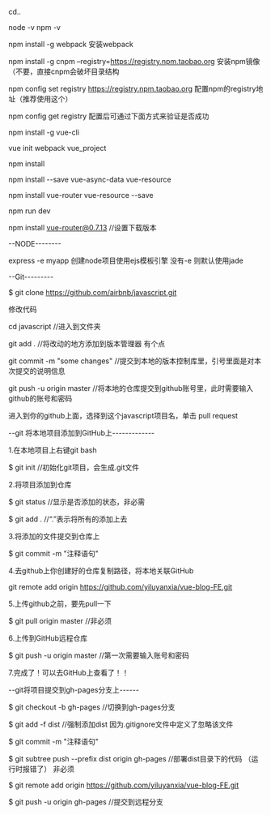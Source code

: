 cd..

node -v
npm -v

npm install -g webpack   安装webpack


npm install -g cnpm –registry=https://registry.npm.taobao.org   安装npm镜像（不要，直接cnpm会破坏目录结构  

npm config set registry https://registry.npm.taobao.org     配置npm的registry地址（推荐使用这个）
 
npm config get registry  配置后可通过下面方式来验证是否成功

npm install -g vue-cli  

vue init webpack vue_project

npm install

  npm install --save vue-async-data vue-resource

  npm install vue-router vue-resource --save

npm run dev

npm install vue-router@0.7.13  //设置下载版本


--NODE--------

express -e myapp  创建node项目使用ejs模板引擎 没有-e 则默认使用jade
 


--Git---------

$ git clone https://github.com/airbnb/javascript.git

修改代码

cd javascript   //进入到文件夹

git add .    //将改动的地方添加到版本管理器 有个点

git  commit -m "some changes" //提交到本地的版本控制库里，引号里面是对本次提交的说明信息

git push -u origin master  //将本地的仓库提交到github账号里，此时需要输入github的账号和密码

进入到你的github上面，选择到这个javascript项目名，单击 pull request


--git 将本地项目添加到GitHub上-------------

1.在本地项目上右键git bash

$ git init    //初始化git项目，会生成.git文件

2.将项目添加到仓库

$ git status     //显示是否添加的状态，非必需
 
$ git add .      //“.”表示将所有的添加上去

3.将添加的文件提交到仓库上

$ git commit -m "注释语句"   

4.去github上你创建好的仓库复制路径，将本地关联GitHub

git remote add origin https://github.com/yiluyanxia/vue-blog-FE.git   

5.上传github之前，要先pull一下

$ git pull origin master   //非必须

6.上传到GitHub远程仓库

$ git push -u origin master  //第一次需要输入账号和密码

7.完成了！可以去GitHub上查看了！！

--git将项目提交到gh-pages分支上------

$ git checkout -b gh-pages     //切换到gh-pages分支

$ git add -f dist         //强制添加dist 因为.gitignore文件中定义了忽略该文件

$ git commit -m "注释语句"  

$ git subtree push --prefix dist origin gh-pages   //部署dist目录下的代码 （运行时报错了）  非必须

$ git remote add origin https://github.com/yiluyanxia/vue-blog-FE.git   

$ git push -u origin gh-pages     //提交到远程分支
